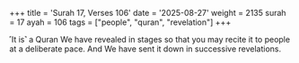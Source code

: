 +++
title = 'Surah 17, Verses 106'
date = '2025-08-27'
weight = 2135
surah = 17
ayah = 106
tags = ["people", "quran", "revelation"]
+++

˹It is˺ a Quran We have revealed in stages so that you may recite it to people at a deliberate pace. And We have sent it down in successive revelations.